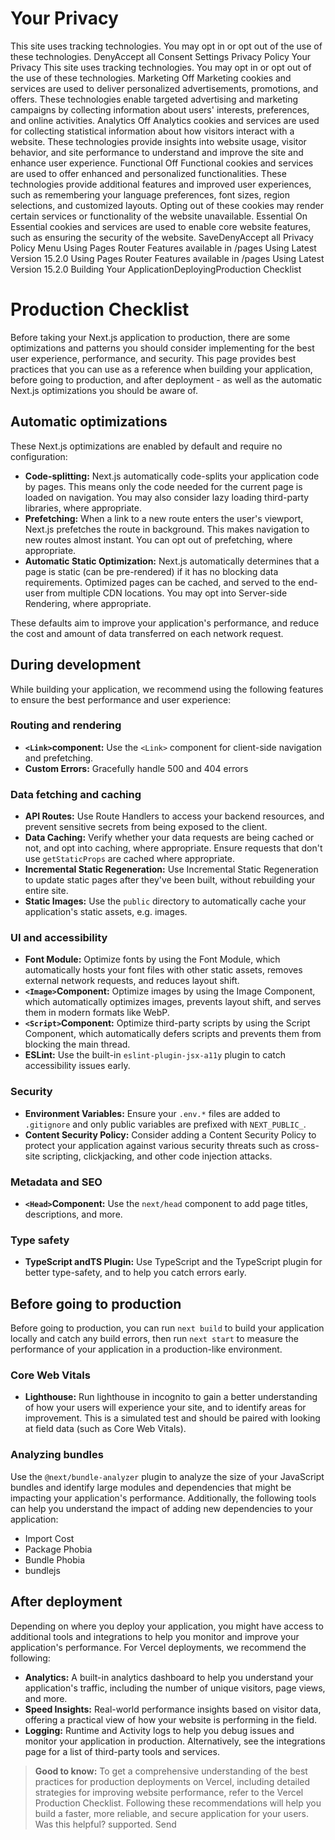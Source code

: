 # Your Privacy
This site uses tracking technologies. You may opt in or opt out of the use of these technologies.
DenyAccept all
Consent Settings
Privacy Policy
Your Privacy
This site uses tracking technologies. You may opt in or opt out of the use of these technologies.
Marketing
Off
Marketing cookies and services are used to deliver personalized advertisements, promotions, and offers. These technologies enable targeted advertising and marketing campaigns by collecting information about users' interests, preferences, and online activities. 
Analytics
Off
Analytics cookies and services are used for collecting statistical information about how visitors interact with a website. These technologies provide insights into website usage, visitor behavior, and site performance to understand and improve the site and enhance user experience.
Functional
Off
Functional cookies and services are used to offer enhanced and personalized functionalities. These technologies provide additional features and improved user experiences, such as remembering your language preferences, font sizes, region selections, and customized layouts. Opting out of these cookies may render certain services or functionality of the website unavailable.
Essential
On
Essential cookies and services are used to enable core website features, such as ensuring the security of the website. 
SaveDenyAccept all
Privacy Policy
Menu
Using Pages Router
Features available in /pages
Using Latest Version
15.2.0
Using Pages Router
Features available in /pages
Using Latest Version
15.2.0
Building Your ApplicationDeployingProduction Checklist
# Production Checklist
Before taking your Next.js application to production, there are some optimizations and patterns you should consider implementing for the best user experience, performance, and security.
This page provides best practices that you can use as a reference when building your application, before going to production, and after deployment - as well as the automatic Next.js optimizations you should be aware of.
## Automatic optimizations
These Next.js optimizations are enabled by default and require no configuration:
  * **Code-splitting:** Next.js automatically code-splits your application code by pages. This means only the code needed for the current page is loaded on navigation. You may also consider lazy loading third-party libraries, where appropriate.
  * **Prefetching:** When a link to a new route enters the user's viewport, Next.js prefetches the route in background. This makes navigation to new routes almost instant. You can opt out of prefetching, where appropriate.
  * **Automatic Static Optimization:** Next.js automatically determines that a page is static (can be pre-rendered) if it has no blocking data requirements. Optimized pages can be cached, and served to the end-user from multiple CDN locations. You may opt into Server-side Rendering, where appropriate.


These defaults aim to improve your application's performance, and reduce the cost and amount of data transferred on each network request.
## During development
While building your application, we recommend using the following features to ensure the best performance and user experience:
### Routing and rendering
  * **`<Link>`component:** Use the `<Link>` component for client-side navigation and prefetching.
  * **Custom Errors:** Gracefully handle 500 and 404 errors


### Data fetching and caching
  * **API Routes:** Use Route Handlers to access your backend resources, and prevent sensitive secrets from being exposed to the client.
  * **Data Caching:** Verify whether your data requests are being cached or not, and opt into caching, where appropriate. Ensure requests that don't use `getStaticProps` are cached where appropriate.
  * **Incremental Static Regeneration:** Use Incremental Static Regeneration to update static pages after they've been built, without rebuilding your entire site.
  * **Static Images:** Use the `public` directory to automatically cache your application's static assets, e.g. images.


### UI and accessibility
  * **Font Module:** Optimize fonts by using the Font Module, which automatically hosts your font files with other static assets, removes external network requests, and reduces layout shift.
  * **`<Image>`Component:** Optimize images by using the Image Component, which automatically optimizes images, prevents layout shift, and serves them in modern formats like WebP.
  * **`<Script>`Component:** Optimize third-party scripts by using the Script Component, which automatically defers scripts and prevents them from blocking the main thread.
  * **ESLint:** Use the built-in `eslint-plugin-jsx-a11y` plugin to catch accessibility issues early.


### Security
  * **Environment Variables:** Ensure your `.env.*` files are added to `.gitignore` and only public variables are prefixed with `NEXT_PUBLIC_`.
  * **Content Security Policy:** Consider adding a Content Security Policy to protect your application against various security threats such as cross-site scripting, clickjacking, and other code injection attacks.


### Metadata and SEO
  * **`<Head>`Component:** Use the `next/head` component to add page titles, descriptions, and more.


### Type safety
  * **TypeScript andTS Plugin:** Use TypeScript and the TypeScript plugin for better type-safety, and to help you catch errors early.


## Before going to production
Before going to production, you can run `next build` to build your application locally and catch any build errors, then run `next start` to measure the performance of your application in a production-like environment.
### Core Web Vitals
  * **Lighthouse:** Run lighthouse in incognito to gain a better understanding of how your users will experience your site, and to identify areas for improvement. This is a simulated test and should be paired with looking at field data (such as Core Web Vitals).


### Analyzing bundles
Use the `@next/bundle-analyzer` plugin to analyze the size of your JavaScript bundles and identify large modules and dependencies that might be impacting your application's performance.
Additionally, the following tools can help you understand the impact of adding new dependencies to your application:
  * Import Cost
  * Package Phobia
  * Bundle Phobia
  * bundlejs


## After deployment
Depending on where you deploy your application, you might have access to additional tools and integrations to help you monitor and improve your application's performance.
For Vercel deployments, we recommend the following:
  * **Analytics:** A built-in analytics dashboard to help you understand your application's traffic, including the number of unique visitors, page views, and more.
  * **Speed Insights:** Real-world performance insights based on visitor data, offering a practical view of how your website is performing in the field.
  * **Logging:** Runtime and Activity logs to help you debug issues and monitor your application in production. Alternatively, see the integrations page for a list of third-party tools and services.


> **Good to know:**
> To get a comprehensive understanding of the best practices for production deployments on Vercel, including detailed strategies for improving website performance, refer to the Vercel Production Checklist.
Following these recommendations will help you build a faster, more reliable, and secure application for your users.
Was this helpful?
supported.
Send
